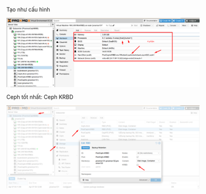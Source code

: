 Tạo như cấu hình

  <img src="proxmoximages/Screenshot_169.png">

Ceph tốt nhất: Ceph KRBD

  <img src="proxmoximages/Screenshot_170.png">
